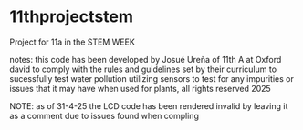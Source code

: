 # 11thprojectstem
Project for 11a in the STEM WEEK

notes: this code has been developed by Josué Ureña of 11th A at Oxford david to comply with the rules and guidelines set by their curriculum to sucessfully test water pollution utilizing sensors to test for any impurities or issues that it may have when used for plants, all rights reserved 2025

NOTE: as of 31-4-25 the LCD code has been rendered invalid by leaving it as a comment due to issues found when compling

